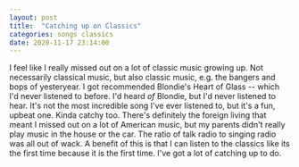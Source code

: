 ```yaml
---
layout: post
title:  "Catching up on Classics"
categories: songs classics
date: 2020-11-17 23:14:00
---
```


I feel like I really missed out on a lot of classic music growing up. Not necessarily classical music, but also classic music, e.g. the bangers and bops of yesteryear. I got recommended Blondie's Heart of Glass -- which I'd never listened to before. I'd heard _of_ Blondie, but I'd never listened to hear. It's not the most incredible song I've ever listened to, but it's a fun, upbeat one. Kinda catchy too. There's definitely the foreign living that meant I missed out on a lot of American music, but my parents didn't really play music in the house or the car. The ratio of talk radio to singing radio was all out of wack. A benefit of this is that I can listen to the classics like its the first time because it is the first time. I've got a lot of catching up to do.